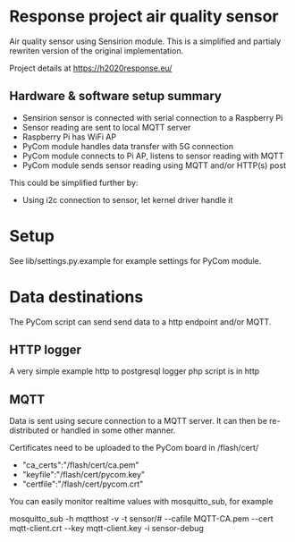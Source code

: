 # Response project air quality sensor

Air quality sensor using Sensirion module.
This is a simplified and partialy rewriten version of the original implementation.

Project details at https://h2020response.eu/

## Hardware & software setup summary

* Sensirion sensor is connected with serial connection to a Raspberry Pi
* Sensor reading are sent to local MQTT server
* Raspberry Pi has WiFi AP
* PyCom module handles data transfer with 5G connection
* PyCom module connects to Pi AP, listens to sensor reading with MQTT
* PyCom module sends sensor reading using MQTT and/or HTTP(s) post

This could be simplified further by:
* Using i2c connection to sensor, let kernel driver handle it

# Setup

See lib/settings.py.example for example settings for PyCom module.

# Data destinations

The PyCom script can send send data to a http endpoint and/or MQTT.

## HTTP logger

A very simple example http to postgresql logger php script is in http

## MQTT

Data is sent using secure connection to a MQTT server. It can then be re-distributed or handled in some other manner.

Certificates need to be uploaded to the PyCom board in /flash/cert/

* "ca_certs":"/flash/cert/ca.pem"
* "keyfile":"/flash/cert/pycom.key"
* "certfile":"/flash/cert/pycom.crt"

You can easily monitor realtime values with mosquitto_sub, for example

mosquitto_sub -h mqtthost -v -t sensor/# --cafile MQTT-CA.pem --cert mqtt-client.crt --key mqtt-client.key -i sensor-debug
